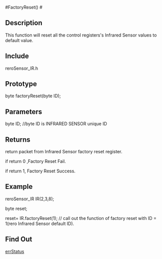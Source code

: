 #FactoryReset() #

## Description ##
This function will reset all the control registers's Infrared Sensor values to default value.

## Include ##
reroSensor_IR.h

## Prototype ##
byte factoryReset(byte ID);

## Parameters ##
byte ID; //byte ID is INFRARED SENSOR unique ID

## Returns ##
 return packet from Infrared Sensor factory reset register.
 
if return 0 ,Factory Reset Fail.

if return 1, Factory Reset Success.

## Example ##
reroSensor_IR IR(2,3,8);

byte reset;

reset= IR.factoryReset(1); // call out the function of factory reset with ID = 1(rero Infrared Sensor default ID).

## Find Out ##

[errStatus](https://github.com/syamimi96/Cytron-Rero-Infrared-Sensor/blob/wiki/Example/errorStatus)


